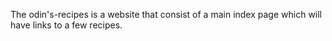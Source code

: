 The odin's-recipes is a website that consist of a main index page which will have links to a few recipes.